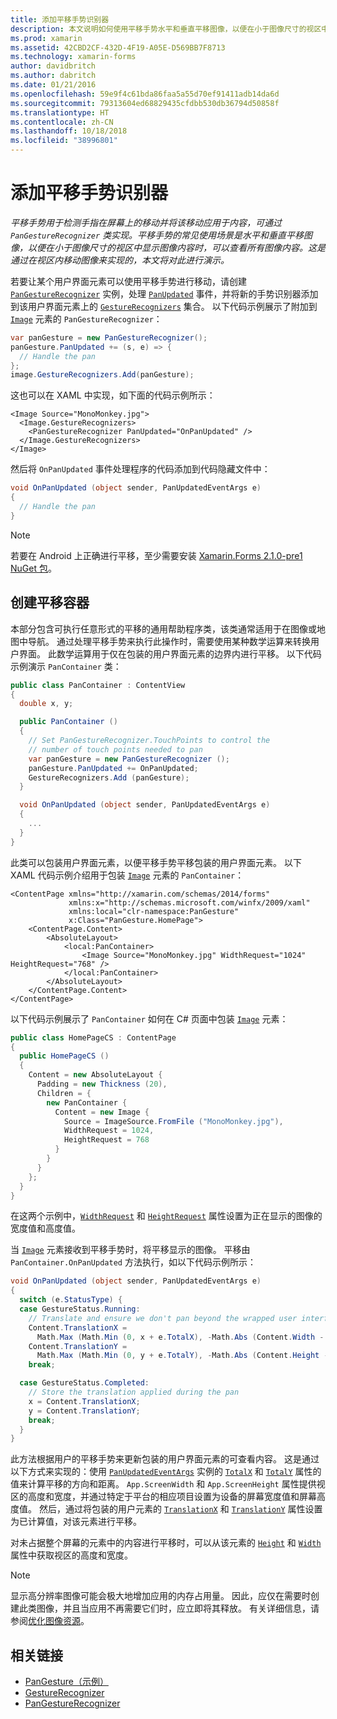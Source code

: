 ```yaml
---
title: 添加平移手势识别器
description: 本文说明如何使用平移手势水平和垂直平移图像，以便在小于图像尺寸的视区中显示图像内容时，可以查看所有图像内容。
ms.prod: xamarin
ms.assetid: 42CBD2CF-432D-4F19-A05E-D569BB7F8713
ms.technology: xamarin-forms
author: davidbritch
ms.author: dabritch
ms.date: 01/21/2016
ms.openlocfilehash: 59e9f4c61bda86faa5a55d70ef91411adb14da6d
ms.sourcegitcommit: 79313604ed68829435cfdbb530db36794d50858f
ms.translationtype: HT
ms.contentlocale: zh-CN
ms.lasthandoff: 10/18/2018
ms.locfileid: "38996801"
---
```

# <a name="adding-a-pan-gesture-recognizer"></a>添加平移手势识别器

_平移手势用于检测手指在屏幕上的移动并将该移动应用于内容，可通过 `PanGestureRecognizer` 类实现。平移手势的常见使用场景是水平和垂直平移图像，以便在小于图像尺寸的视区中显示图像内容时，可以查看所有图像内容。这是通过在视区内移动图像来实现的，本文将对此进行演示。_

若要让某个用户界面元素可以使用平移手势进行移动，请创建 [`PanGestureRecognizer`](xref:Xamarin.Forms.PanGestureRecognizer) 实例，处理 [`PanUpdated`](xref:Xamarin.Forms.PanGestureRecognizer.PanUpdated) 事件，并将新的手势识别器添加到该用户界面元素上的 [`GestureRecognizers`](xref:Xamarin.Forms.View.GestureRecognizers) 集合。 以下代码示例展示了附加到 [`Image`](xref:Xamarin.Forms.Image) 元素的 `PanGestureRecognizer`：

```csharp
var panGesture = new PanGestureRecognizer();
panGesture.PanUpdated += (s, e) => {
  // Handle the pan
};
image.GestureRecognizers.Add(panGesture);
```

这也可以在 XAML 中实现，如下面的代码示例所示：

```xaml
<Image Source="MonoMonkey.jpg">
  <Image.GestureRecognizers>
    <PanGestureRecognizer PanUpdated="OnPanUpdated" />
  </Image.GestureRecognizers>
</Image>
```

然后将 `OnPanUpdated` 事件处理程序的代码添加到代码隐藏文件中：

```csharp
void OnPanUpdated (object sender, PanUpdatedEventArgs e)
{
  // Handle the pan
}
```

> [!NOTE]
> 若要在 Android 上正确进行平移，至少需要安装 [Xamarin.Forms 2.1.0-pre1 NuGet 包](https://www.nuget.org/packages/Xamarin.Forms/2.1.0.6501-pre1)。

## <a name="creating-a-pan-container"></a>创建平移容器

本部分包含可执行任意形式的平移的通用帮助程序类，该类通常适用于在图像或地图中导航。 通过处理平移手势来执行此操作时，需要使用某种数学运算来转换用户界面。 此数学运算用于仅在包装的用户界面元素的边界内进行平移。 以下代码示例演示 `PanContainer` 类：

```csharp
public class PanContainer : ContentView
{
  double x, y;

  public PanContainer ()
  {
    // Set PanGestureRecognizer.TouchPoints to control the
    // number of touch points needed to pan
    var panGesture = new PanGestureRecognizer ();
    panGesture.PanUpdated += OnPanUpdated;
    GestureRecognizers.Add (panGesture);
  }

  void OnPanUpdated (object sender, PanUpdatedEventArgs e)
  {
    ...
  }
}
```

此类可以包装用户界面元素，以便平移手势平移包装的用户界面元素。 以下 XAML 代码示例介绍用于包装 [`Image`](xref:Xamarin.Forms.Image) 元素的 `PanContainer`：

```xaml
<ContentPage xmlns="http://xamarin.com/schemas/2014/forms"
             xmlns:x="http://schemas.microsoft.com/winfx/2009/xaml"
             xmlns:local="clr-namespace:PanGesture"
             x:Class="PanGesture.HomePage">
    <ContentPage.Content>
        <AbsoluteLayout>
            <local:PanContainer>
                <Image Source="MonoMonkey.jpg" WidthRequest="1024" HeightRequest="768" />
            </local:PanContainer>
        </AbsoluteLayout>
    </ContentPage.Content>
</ContentPage>
```

以下代码示例展示了 `PanContainer` 如何在 C# 页面中包装 [`Image`](xref:Xamarin.Forms.Image) 元素：

```csharp
public class HomePageCS : ContentPage
{
  public HomePageCS ()
  {
    Content = new AbsoluteLayout {
      Padding = new Thickness (20),
      Children = {
        new PanContainer {
          Content = new Image {
            Source = ImageSource.FromFile ("MonoMonkey.jpg"),
            WidthRequest = 1024,
            HeightRequest = 768
          }
        }
      }
    };
  }
}
```

在这两个示例中，[`WidthRequest`](xref:Xamarin.Forms.VisualElement.WidthRequest) 和 [`HeightRequest`](xref:Xamarin.Forms.VisualElement.HeightRequest) 属性设置为正在显示的图像的宽度值和高度值。

当 [`Image`](xref:Xamarin.Forms.Image) 元素接收到平移手势时，将平移显示的图像。 平移由 `PanContainer.OnPanUpdated` 方法执行，如以下代码示例所示：

```csharp
void OnPanUpdated (object sender, PanUpdatedEventArgs e)
{
  switch (e.StatusType) {
  case GestureStatus.Running:
    // Translate and ensure we don't pan beyond the wrapped user interface element bounds.
    Content.TranslationX =
      Math.Max (Math.Min (0, x + e.TotalX), -Math.Abs (Content.Width - App.ScreenWidth));
    Content.TranslationY =
      Math.Max (Math.Min (0, y + e.TotalY), -Math.Abs (Content.Height - App.ScreenHeight));
    break;

  case GestureStatus.Completed:
    // Store the translation applied during the pan
    x = Content.TranslationX;
    y = Content.TranslationY;
    break;
  }
}
```

此方法根据用户的平移手势来更新包装的用户界面元素的可查看内容。 这是通过以下方式来实现的：使用 [`PanUpdatedEventArgs`](xref:Xamarin.Forms.PanUpdatedEventArgs) 实例的 [`TotalX`](xref:Xamarin.Forms.PanUpdatedEventArgs.TotalX) 和 [`TotalY`](xref:Xamarin.Forms.PanUpdatedEventArgs.TotalY) 属性的值来计算平移的方向和距离。 `App.ScreenWidth` 和 `App.ScreenHeight` 属性提供视区的高度和宽度，并通过特定于平台的相应项目设置为设备的屏幕宽度值和屏幕高度值。 然后，通过将包装的用户元素的 [`TranslationX`](xref:Xamarin.Forms.VisualElement.TranslationX) 和 [`TranslationY`](xref:Xamarin.Forms.VisualElement.TranslationY) 属性设置为已计算值，对该元素进行平移。

对未占据整个屏幕的元素中的内容进行平移时，可以从该元素的 [`Height`](xref:Xamarin.Forms.VisualElement.Height) 和 [`Width`](xref:Xamarin.Forms.VisualElement.Width) 属性中获取视区的高度和宽度。

> [!NOTE]
> 显示高分辨率图像可能会极大地增加应用的内存占用量。 因此，应仅在需要时创建此类图像，并且当应用不再需要它们时，应立即将其释放。 有关详细信息，请参阅[优化图像资源](~/xamarin-forms/deploy-test/performance.md#optimizeimages)。

## <a name="related-links"></a>相关链接

- [PanGesture（示例）](https://developer.xamarin.com/samples/xamarin-forms/WorkingWithGestures/PanGesture/)
- [GestureRecognizer](xref:Xamarin.Forms.GestureRecognizer)
- [PanGestureRecognizer](xref:Xamarin.Forms.PanGestureRecognizer)
